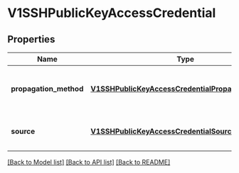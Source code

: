 # V1SSHPublicKeyAccessCredential

## Properties
Name | Type | Description | Notes
------------ | ------------- | ------------- | -------------
**propagation_method** | [**V1SSHPublicKeyAccessCredentialPropagationMethod**](V1SSHPublicKeyAccessCredentialPropagationMethod.md) | PropagationMethod represents how the public key is injected into the vm guest. | 
**source** | [**V1SSHPublicKeyAccessCredentialSource**](V1SSHPublicKeyAccessCredentialSource.md) | Source represents where the public keys are pulled from | 

[[Back to Model list]](../README.md#documentation-for-models) [[Back to API list]](../README.md#documentation-for-api-endpoints) [[Back to README]](../README.md)


